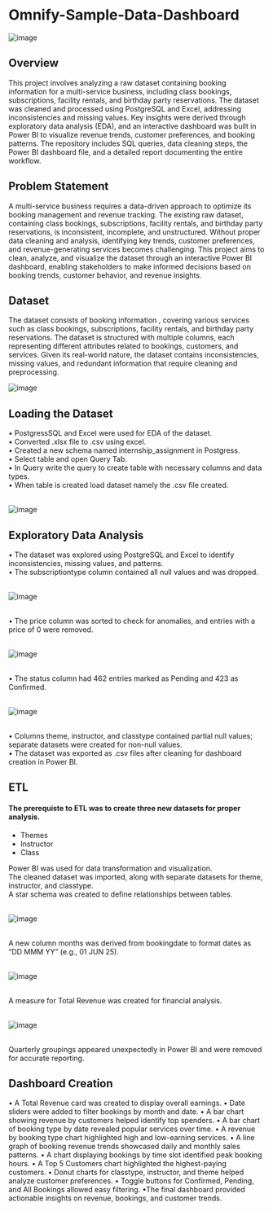 # Omnify-Sample-Data-Dashboard

![image](https://github.com/user-attachments/assets/7820a654-8a74-4caa-a177-a600b3a7c5a9)

## Overview
This project involves analyzing a raw dataset containing booking information for a multi-service business, including class bookings, subscriptions, facility rentals, and birthday party reservations. The dataset was cleaned and processed using PostgreSQL and Excel, addressing inconsistencies and missing values. Key insights were derived through exploratory data analysis (EDA), and an interactive dashboard was built in Power BI to visualize revenue trends, customer preferences, and booking patterns. The repository includes SQL queries, data cleaning steps, the Power BI dashboard file, and a detailed report documenting the entire workflow.

## Problem Statement
A multi-service business requires a data-driven approach to optimize its booking management and revenue tracking. The existing raw dataset, containing class bookings, subscriptions, facility rentals, and birthday party reservations, is inconsistent, incomplete, and unstructured. Without proper data cleaning and analysis, identifying key trends, customer preferences, and revenue-generating services becomes challenging. This project aims to clean, analyze, and visualize the dataset through an interactive Power BI dashboard, enabling stakeholders to make informed decisions based on booking trends, customer behavior, and revenue insights.

## Dataset
The dataset consists of booking information , covering various services such as class bookings, subscriptions, facility rentals, and birthday party reservations. The dataset is structured with multiple columns, each representing different attributes related to bookings, customers, and services. Given its real-world nature, the dataset contains inconsistencies, missing values, and redundant information that require cleaning and preprocessing.
<br>

![image](https://github.com/user-attachments/assets/dad80c12-ff1b-4d03-9d78-dd0432df8589)


## Loading the Dataset
• PostgressSQL and Excel were used for EDA of the dataset.<br>
•	Converted .xlsx file to .csv using excel.<br>
•	Created a new schema named internship_assignment in Postgress.<br>
•	Select table and open Query Tab.<br>
•	In Query write the query to create table with necessary columns and data types.<br>
•	When table is created load dataset namely the .csv file created.<br>
<br>

![image](https://github.com/user-attachments/assets/485a2ab1-13aa-4b92-9a58-b7c5fe091c76)


## Exploratory Data Analysis
• The dataset was explored using PostgreSQL and Excel to identify inconsistencies, missing values, and patterns.<br>
• The subscriptiontype column contained all null values and was dropped.<br>
<br>

![image](https://github.com/user-attachments/assets/91f05dee-4175-4936-bbe1-d128307111b9)

<br>
• The price column was sorted to check for anomalies, and entries with a price of 0 were removed.<br>
<br>

![image](https://github.com/user-attachments/assets/6abb1152-d205-4a7c-8c69-f535a8ac7409)

<br>
• The status column had 462 entries marked as Pending and 423 as Confirmed.<br>
<br>

![image](https://github.com/user-attachments/assets/c0620fce-faf3-4f2e-97ef-f08b3fce4e68)

<br>
• Columns theme, instructor, and classtype contained partial null values; separate datasets were created for non-null values.<br>
• The dataset was exported as .csv files after cleaning for dashboard creation in Power BI.<br>

## ETL
#### The prerequiste to ETL was to create three new datasets for proper analysis.
- Themes
- Instructor
- Class

Power BI was used for data transformation and visualization.<br>
The cleaned dataset was imported, along with separate datasets for theme, instructor, and classtype.<br>
A star schema was created to define relationships between tables.<br>
<br>

![image](https://github.com/user-attachments/assets/8959f55e-d02b-44e5-bcc2-4b41809be8fe)

<br>
A new column months was derived from bookingdate to format dates as “DD MMM YY” (e.g., 01 JUN 25).<br>
<br>

![image](https://github.com/user-attachments/assets/7f208c76-6fbe-4676-85fb-b5089e7674b8)

<br>
A measure for Total Revenue was created for financial analysis.<br>
<br>

![image](https://github.com/user-attachments/assets/c6cfaf89-eb9d-42db-bad2-aba84527c83b)

<br>
Quarterly groupings appeared unexpectedly in Power BI and were removed for accurate reporting.<br>

## Dashboard Creation
• A Total Revenue card was created to display overall earnings.
• Date sliders were added to filter bookings by month and date.
• A bar chart showing revenue by customers helped identify top spenders.
• A bar chart of booking type by date revealed popular services over time.
• A revenue by booking type chart highlighted high and low-earning services.
• A line graph of booking revenue trends showcased daily and monthly sales patterns.
• A chart displaying bookings by time slot identified peak booking hours.
• A Top 5 Customers chart highlighted the highest-paying customers.
• Donut charts for classtype, instructor, and theme helped analyze customer preferences.
• Toggle buttons for Confirmed, Pending, and All Bookings allowed easy filtering.
•The final dashboard provided actionable insights on revenue, bookings, and customer trends.
